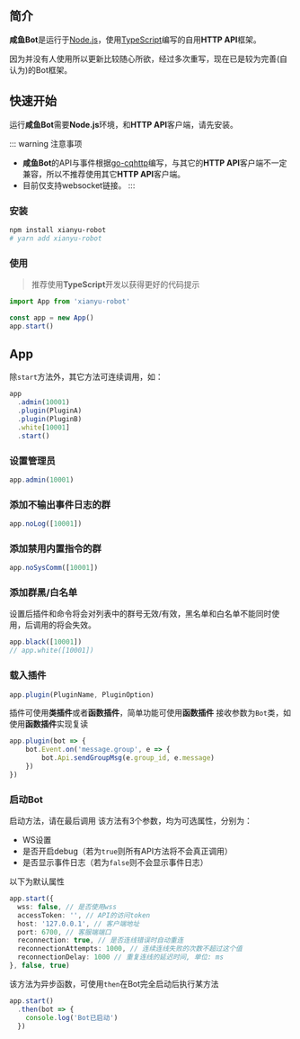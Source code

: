 ## 简介
**咸鱼Bot**是运行于[Node.js](https://nodejs.org/)，使用[TypeScript](https://www.typescriptlang.org/)编写的自用**HTTP API**框架。

因为并没有人使用所以更新比较随心所欲，经过多次重写，现在已是较为完善(自认为)的Bot框架。

## 快速开始
运行**咸鱼Bot**需要**Node.js**环境，和**HTTP API**客户端，请先安装。

::: warning 注意事项
- **咸鱼Bot**的API与事件根据[go-cqhttp](https://github.com/Mrs4s/go-cqhttp)编写，与其它的**HTTP API**客户端不一定兼容，所以不推荐使用其它**HTTP API**客户端。
- 目前仅支持websocket链接。
:::

### 安装
```sh
npm install xianyu-robot
# yarn add xianyu-robot
```

### 使用
> 推荐使用**TypeScript**开发以获得更好的代码提示
```ts
import App from 'xianyu-robot'

const app = new App()
app.start()
```

## App
除`start`方法外，其它方法可连续调用，如：
```ts
app
  .admin(10001)
  .plugin(PluginA)
  .plugin(PluginB)
  .white[10001]
  .start()
```

### 设置管理员
```ts
app.admin(10001)
```

### 添加不输出事件日志的群
```ts
app.noLog([10001])
```

### 添加禁用内置指令的群
```ts
app.noSysComm([10001])
```

### 添加群黑/白名单
设置后插件和命令将会对列表中的群号无效/有效，黑名单和白名单不能同时使用，后调用的将会失效。
```ts
app.black([10001])
// app.white([10001])
```

### 载入插件
```ts
app.plugin(PluginName, PluginOption)
```

插件可使用**类插件**或者**函数插件**，简单功能可使用**函数插件**
接收参数为`Bot`类，如使用**函数插件**实现复读
```ts
app.plugin(bot => {
    bot.Event.on('message.group', e => {
        bot.Api.sendGroupMsg(e.group_id, e.message)
    })
})
```

### 启动Bot
启动方法，请在最后调用
该方法有3个参数，均为可选属性，分别为：
- WS设置
- 是否开启debug（若为`true`则所有API方法将不会真正调用）
- 是否显示事件日志（若为`false`则不会显示事件日志）

以下为默认属性
```ts
app.start({
  wss: false, // 是否使用wss
  accessToken: '', // API的访问token
  host: '127.0.0.1', // 客户端地址
  port: 6700, // 客服端端口
  reconnection: true, // 是否连线错误时自动重连
  reconnectionAttempts: 1000, // 连续连线失败的次数不超过这个值
  reconnectionDelay: 1000 // 重复连线的延迟时间, 单位: ms
}, false, true)

```
该方法为异步函数，可使用`then`在Bot完全启动后执行某方法
```ts
app.start()
  .then(bot => {
    console.log('Bot已启动')
  })
```
